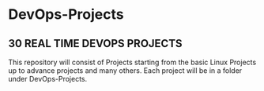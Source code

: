 # **DevOps-Projects**

## **30 REAL TIME DEVOPS PROJECTS**

This repository will consist of Projects starting from the basic Linux Projects up to advance projects and many others. Each project will be in a folder under DevOps-Projects.

